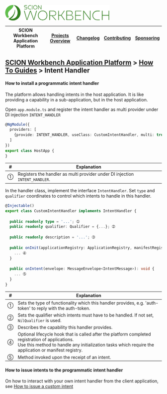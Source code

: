 <a href="/docs/site/application-platform/README.md"><img src="/resources/branding/scion-workbench-banner.svg" height="50" alt="SCION Workbench Application Platform"></a>

| SCION Workbench Application Platform | [Projects Overview][menu-projects-overview] | [Changelog][menu-changelog] | [Contributing][menu-contributing] | [Sponsoring][menu-sponsoring] |  
| --- | --- | --- | --- | --- |

## [SCION Workbench Application Platform][menu-home] > [How To Guides][menu-how-to] > Intent Handler

#### How to install a programmatic intent handler

The platform allows handling intents in the host application. It is like providing a capability in a sub-application, but in the host application.

Open `app.module.ts` and register the intent handler as multi provider under DI injection `INTENT_HANDLER`

```typescript
@NgModule({
  providers: [
    {provide: INTENT_HANDLER, useClass: CustomIntentHandler, multi: true}, ➀
  ]
})
export class HostApp {
}
```
|#|Explanation|
|-|-|
|➀|Registers the handler as multi provider under DI injection `INTENT_HANDLER`.|

In the handler class, implement the interface `IntentHandler`. Set `type` and `qualifier` coordinates to control which intents to handle in this handler.

```typescript
@Injectable()
export class CustomIntentHandler implements IntentHandler {

  public readonly type = '...'; ➀
  public readonly qualifier: Qualifier = {...}; ➁

  public readonly description = '...'; ➂

  public onInit(applicationRegistry: ApplicationRegistry, manifestRegistry: ManifestRegistry): void {
    ... ➃
  }

  public onIntent(envelope: MessageEnvelope<IntentMessage>): void {
    ... ➄
  }
}
```
|#|Explanation|
|-|-|
|➀|Sets the type of functionality which this handler provides, e.g. 'auth-token' to reply with the auth-token.|
|➁|Sets the qualifier which intents must have to be handled. If not set, `NilQualifier` is used.|
|➂|Describes the capability this handler provides.|
|➃|Optional lifecycle hook that is called after the platform completed registration of applications.<br>Use this method to handle any initialization tasks which require the application or manifest registry.|
|➄|Method invoked upon the receipt of an intent.|

#### How to issue intents to the programmatic intent handler

On how to interact with your own intent handler from the client application, see [How to issue a custom intent](docs/site/application-platform/howto/how-to-issue-custom-intent.mdm/howto/how-to-issue-custom-intent.md)

[menu-how-to]: /docs/site/application-platform/howto/how-to.md

[menu-home]: /docs/site/application-platform/README.md
[menu-projects-overview]: /docs/site/projects-overview.md
[menu-changelog]: /docs/site/changelog/changelog.md
[menu-contributing]: /CONTRIBUTING.md
[menu-sponsoring]: /docs/site/sponsoring.md
